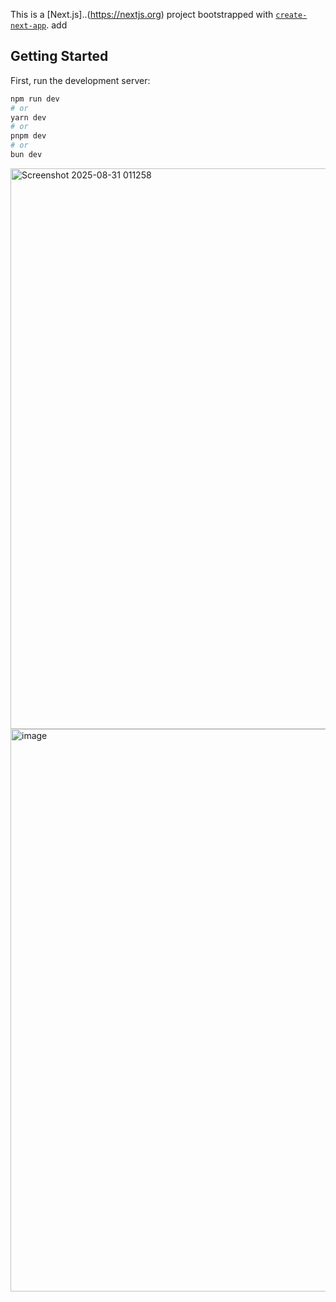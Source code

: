 This is a [Next.js]..(https://nextjs.org) project bootstrapped with [`create-next-app`](https://nextjs.org/docs/pages/api-reference/create-next-app).
add

## Getting Started

First, run the development server:

```bash
npm run dev
# or
yarn dev
# or
pnpm dev
# or
bun dev
```

<img width="1241" height="897" alt="Screenshot 2025-08-31 011258" src="https://github.com/user-attachments/assets/5697e443-9711-4535-b903-d8f11993db9b" />
<img width="1881" height="900" alt="image" src="https://github.com/user-attachments/assets/8d4cda66-ff41-40e3-81ef-b5f4944991bd" />


